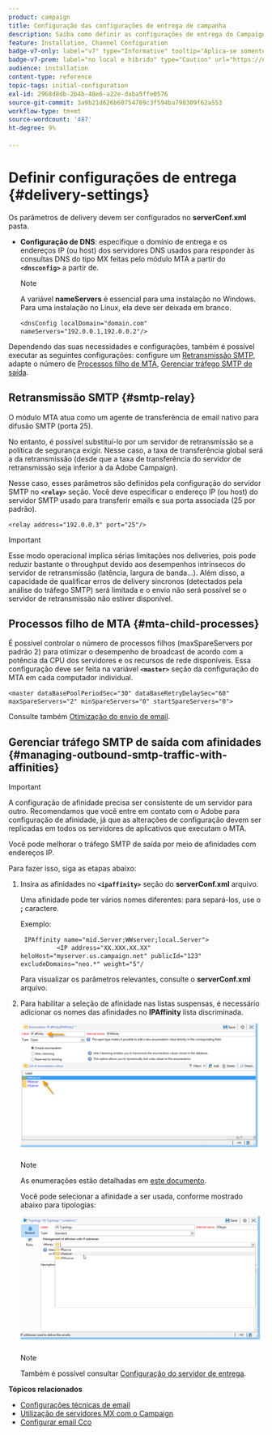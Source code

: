 ```yaml
---
product: campaign
title: Configuração das configurações de entrega de campanha
description: Saiba como definir as configurações de entrega do Campaign
feature: Installation, Channel Configuration
badge-v7-only: label="v7" type="Informative" tooltip="Aplica-se somente ao Campaign Classic v7"
badge-v7-prem: label="no local e híbrido" type="Caution" url="https://experienceleague.adobe.com/docs/campaign-classic/using/installing-campaign-classic/architecture-and-hosting-models/hosting-models-lp/hosting-models.html?lang=pt-BR" tooltip="Aplica-se somente a implantações locais e híbridas"
audience: installation
content-type: reference
topic-tags: initial-configuration
exl-id: 2968d8db-2b4b-48e6-a22e-daba5ffe0576
source-git-commit: 3a9b21d626b60754789c3f594ba798309f62a553
workflow-type: tm+mt
source-wordcount: '487'
ht-degree: 9%

---
```


# Definir configurações de entrega {#delivery-settings}



Os parâmetros de delivery devem ser configurados no **serverConf.xml** pasta.

* **Configuração de DNS**: especifique o domínio de entrega e os endereços IP (ou host) dos servidores DNS usados para responder às consultas DNS do tipo MX feitas pelo módulo MTA a partir do **`<dnsconfig>`** a partir de.

  >[!NOTE]
  >
  >A variável **nameServers** é essencial para uma instalação no Windows. Para uma instalação no Linux, ela deve ser deixada em branco.

  ```
  <dnsConfig localDomain="domain.com" nameServers="192.0.0.1,192.0.0.2"/>
  ```

Dependendo das suas necessidades e configurações, também é possível executar as seguintes configurações: configure um [Retransmissão SMTP](#smtp-relay), adapte o número de [Processos filho de MTA](#mta-child-processes), [Gerenciar tráfego SMTP de saída](#managing-outbound-smtp-traffic-with-affinities).

## Retransmissão SMTP {#smtp-relay}

O módulo MTA atua como um agente de transferência de email nativo para difusão SMTP (porta 25).

No entanto, é possível substituí-lo por um servidor de retransmissão se a política de segurança exigir. Nesse caso, a taxa de transferência global será a da retransmissão (desde que a taxa de transferência do servidor de retransmissão seja inferior à da Adobe Campaign).

Nesse caso, esses parâmetros são definidos pela configuração do servidor SMTP no **`<relay>`** seção. Você deve especificar o endereço IP (ou host) do servidor SMTP usado para transferir emails e sua porta associada (25 por padrão).

```
<relay address="192.0.0.3" port="25"/>
```

>[!IMPORTANT]
>
>Esse modo operacional implica sérias limitações nos deliveries, pois pode reduzir bastante o throughput devido aos desempenhos intrínsecos do servidor de retransmissão (latência, largura de banda...). Além disso, a capacidade de qualificar erros de delivery síncronos (detectados pela análise do tráfego SMTP) será limitada e o envio não será possível se o servidor de retransmissão não estiver disponível.

## Processos filho de MTA {#mta-child-processes}

É possível controlar o número de processos filhos (maxSpareServers por padrão 2) para otimizar o desempenho de broadcast de acordo com a potência da CPU dos servidores e os recursos de rede disponíveis. Essa configuração deve ser feita na variável **`<master>`** seção da configuração do MTA em cada computador individual.

```
<master dataBasePoolPeriodSec="30" dataBaseRetryDelaySec="60" maxSpareServers="2" minSpareServers="0" startSpareServers="0">
```

Consulte também [Otimização do envio de email](../../installation/using/email-deliverability.md#email-sending-optimization).

## Gerenciar tráfego SMTP de saída com afinidades {#managing-outbound-smtp-traffic-with-affinities}

>[!IMPORTANT]
>
>A configuração de afinidade precisa ser consistente de um servidor para outro. Recomendamos que você entre em contato com o Adobe para configuração de afinidade, já que as alterações de configuração devem ser replicadas em todos os servidores de aplicativos que executam o MTA.

Você pode melhorar o tráfego SMTP de saída por meio de afinidades com endereços IP.

Para fazer isso, siga as etapas abaixo:

1. Insira as afinidades no **`<ipaffinity>`** seção do **serverConf.xml** arquivo.

   Uma afinidade pode ter vários nomes diferentes: para separá-los, use o **;** caractere.

   Exemplo:

   ```
    IPAffinity name="mid.Server;WWserver;local.Server">
             <IP address="XX.XXX.XX.XX" heloHost="myserver.us.campaign.net" publicId="123" excludeDomains="neo.*" weight="5"/
   ```

   Para visualizar os parâmetros relevantes, consulte o **serverConf.xml** arquivo.

1. Para habilitar a seleção de afinidade nas listas suspensas, é necessário adicionar os nomes das afinidades no **IPAffinity** lista discriminada.

   ![](assets/ipaffinity_enum.png)

   >[!NOTE]
   >
   >As enumerações estão detalhadas em [este documento](../../platform/using/managing-enumerations.md).

   Você pode selecionar a afinidade a ser usada, conforme mostrado abaixo para tipologias:

   ![](assets/ipaffinity_typology.png)

   >[!NOTE]
   >
   >Também é possível consultar [Configuração do servidor de entrega](../../installation/using/email-deliverability.md#delivery-server-configuration).

**Tópicos relacionados**
* [Configurações técnicas de email](email-deliverability.md)
* [Utilização de servidores MX com o Campaign](using-mx-servers.md)
* [Configurar email Cco](email-archiving.md)
